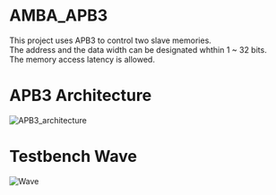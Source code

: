 # AMBA_APB3

This project uses APB3 to control two slave memories.  
The address and the data width can be designated whthin 1 ~ 32 bits.  
The memory access latency is allowed.

# APB3 Architecture
![APB3_architecture](https://github.com/Kai-Dun/AMBA_APB3/assets/93189715/f4f96a28-c89b-4fd5-9360-b100c70c6d7a)



# Testbench Wave
![Wave](https://github.com/Kai-Dun/AMBA_APB3/assets/93189715/6d769c99-2b1a-43da-84e8-a1fb125febf3)
